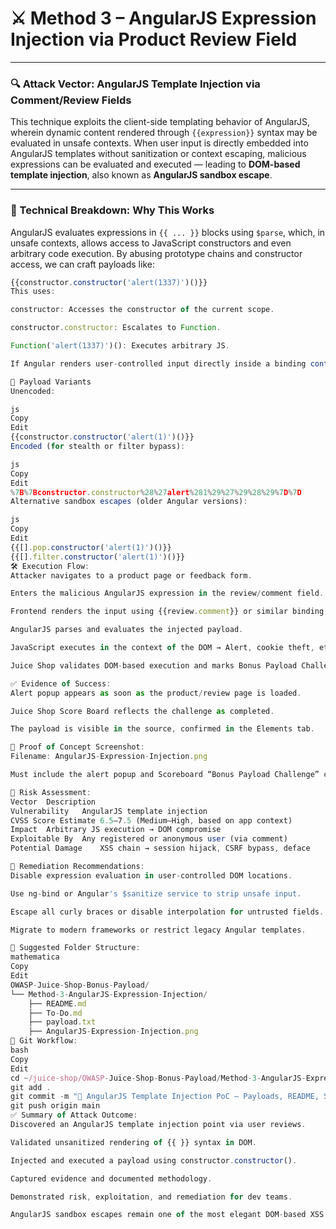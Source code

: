 # ⚔️ Method 3 – AngularJS Expression Injection via Product Review Field

---

### 🔍 Attack Vector: AngularJS Template Injection via Comment/Review Fields

This technique exploits the client-side templating behavior of AngularJS, wherein dynamic content rendered through `{{expression}}` syntax may be evaluated in unsafe contexts. When user input is directly embedded into AngularJS templates without sanitization or context escaping, malicious expressions can be evaluated and executed — leading to **DOM-based template injection**, also known as **AngularJS sandbox escape**.

---

### 🧠 Technical Breakdown: Why This Works

AngularJS evaluates expressions in `{{ ... }}` blocks using `$parse`, which, in unsafe contexts, allows access to JavaScript constructors and even arbitrary code execution. By abusing prototype chains and constructor access, we can craft payloads like:

```js
{{constructor.constructor('alert(1337)')()}}
This uses:

constructor: Accesses the constructor of the current scope.

constructor.constructor: Escalates to Function.

Function('alert(1337)')(): Executes arbitrary JS.

If Angular renders user-controlled input directly inside a binding context (e.g., product review or admin dashboard), this payload will be executed in the browser.

🔬 Payload Variants
Unencoded:

js
Copy
Edit
{{constructor.constructor('alert(1)')()}}
Encoded (for stealth or filter bypass):

js
Copy
Edit
%7B%7Bconstructor.constructor%28%27alert%281%29%27%29%28%29%7D%7D
Alternative sandbox escapes (older Angular versions):

js
Copy
Edit
{{[].pop.constructor('alert(1)')()}}
{{[].filter.constructor('alert(1)')()}}
🛠️ Execution Flow:
Attacker navigates to a product page or feedback form.

Enters the malicious AngularJS expression in the review/comment field.

Frontend renders the input using {{review.comment}} or similar binding.

AngularJS parses and evaluates the injected payload.

JavaScript executes in the context of the DOM → Alert, cookie theft, etc.

Juice Shop validates DOM-based execution and marks Bonus Payload Challenge as solved.

✅ Evidence of Success:
Alert popup appears as soon as the product/review page is loaded.

Juice Shop Score Board reflects the challenge as completed.

The payload is visible in the source, confirmed in the Elements tab.

📸 Proof of Concept Screenshot:
Filename: AngularJS-Expression-Injection.png

Must include the alert popup and Scoreboard “Bonus Payload Challenge” check.

🧠 Risk Assessment:
Vector	Description
Vulnerability	AngularJS template injection
CVSS Score Estimate	6.5–7.5 (Medium–High, based on app context)
Impact	Arbitrary JS execution → DOM compromise
Exploitable By	Any registered or anonymous user (via comment)
Potential Damage	XSS chain → session hijack, CSRF bypass, deface

🔐 Remediation Recommendations:
Disable expression evaluation in user-controlled DOM locations.

Use ng-bind or Angular's $sanitize service to strip unsafe input.

Escape all curly braces or disable interpolation for untrusted fields.

Migrate to modern frameworks or restrict legacy Angular templates.

📁 Suggested Folder Structure:
mathematica
Copy
Edit
OWASP-Juice-Shop-Bonus-Payload/
└── Method-3-AngularJS-Expression-Injection/
    ├── README.md
    ├── To-Do.md
    ├── payload.txt
    ├── AngularJS-Expression-Injection.png
🧾 Git Workflow:
bash
Copy
Edit
cd ~/juice-shop/OWASP-Juice-Shop-Bonus-Payload/Method-3-AngularJS-Expression-Injection
git add .
git commit -m "🚨 AngularJS Template Injection PoC – Payloads, README, Screenshot"
git push origin main
✅ Summary of Attack Outcome:
Discovered an AngularJS template injection point via user reviews.

Validated unsanitized rendering of {{ }} syntax in DOM.

Injected and executed a payload using constructor.constructor().

Captured evidence and documented methodology.

Demonstrated risk, exploitation, and remediation for dev teams.

AngularJS sandbox escapes remain one of the most elegant DOM-based XSS vectors — especially in legacy SPAs. Exploiting unsafe bindings is a silent killer.



